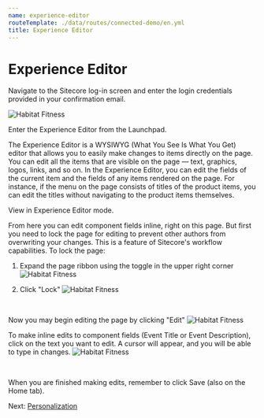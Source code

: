 ```yaml
---
name: experience-editor
routeTemplate: ./data/routes/connected-demo/en.yml
title: Experience Editor
---
```


# Experience Editor
Navigate to the Sitecore log-in screen and enter the login credentials provided in your confirmation email.

<p>
  <div class="row">
    <div class="col-md-6"> 
      <p><img src="/assets/img/connected-data/ExperienceEditor1.jpg" alt="Habitat Fitness"></p>
    </div>
    <div class="col-md-6"> 
      <p>Enter the Experience Editor from the Launchpad.</p>
      <p>The Experience Editor is a WYSIWYG (What You See Is What You Get) editor that allows you to easily make changes to items directly on the page. You can edit all the items that are visible on the page — text, graphics, logos, links, and so on. In the Experience Editor, you can edit the fields of the current item and the fields of any items rendered on the page. For instance, if the menu on the page consists of titles of the product items, you can edit the titles without navigating to the product items themselves.</p>
    </div>
  </div>
<p>

View in Experience Editor mode.

From here you can edit component fields inline, right on this page. But first you need to lock the page for editing to prevent other authors from overwriting your changes. This is a feature of Sitecore's workflow capabilities. To lock the page:
1. Expand the page ribbon using the toggle in the upper right corner
![Habitat Fitness](/assets/img/connected-data/ExperienceEditor4.png)

2. Click "Lock"
![Habitat Fitness](/assets/img/connected-data/ExperienceEditor5.png)

<br>

Now you may begin editing the page by clicking "Edit"
![Habitat Fitness](/assets/img/connected-data/ExperienceEditor2.png)

To make inline edits to component fields (Event Title or Event Description), click on the text you want to edit. A cursor will appear, and you will be able to type in changes.
![Habitat Fitness](/assets/img/connected-data/ExperienceEditor3.png)

<br>

When you are finished making edits, remember to click Save (also on the Home tab).

Next: [Personalization](/connected-demo/explore-sitecore/personalization-in-experience-editor)